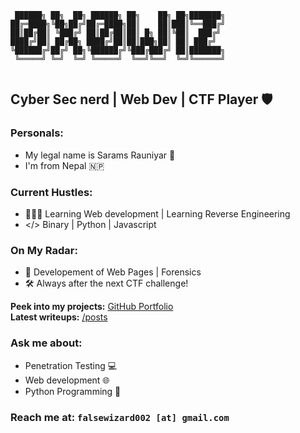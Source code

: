 ```
 ██████╗ ██╗  ██╗ ██████╗ ██╗    ██╗ ██╗███████╗
██╔═████╗╚██╗██╔╝██╔═████╗██║    ██║███║╚══███╔╝
██║██╔██║ ╚███╔╝ ██║██╔██║██║ █╗ ██║╚██║  ███╔╝ 
████╔╝██║ ██╔██╗ ████╔╝██║██║███╗██║ ██║ ███╔╝  
╚██████╔╝██╔╝ ██╗╚██████╔╝╚███╔███╔╝ ██║███████╗
 ╚═════╝ ╚═╝  ╚═╝ ╚═════╝  ╚══╝╚══╝  ╚═╝╚══════╝
                                                 
```

## Cyber Sec nerd | Web Dev | CTF Player 🛡️

### **Personals:**
- My legal name is Sarams Rauniyar 🙋
- I'm from Nepal 🇳🇵

### **Current Hustles:**
- 🧑🏻‍💻 Learning Web development | Learning Reverse Engineering
- </> Binary | Python | Javascript

### **On My Radar:** 
- 🚀 Developement of Web Pages | Forensics 
- 🛠️ Always after the next CTF challenge!

**Peek into my projects:** [GitHub Portfolio](https://github.com/0x0w1z)  
**Latest writeups:** [/posts](https://0x0w1z.github.io/)

### **Ask me about:** 
- Penetration Testing 💻
- Web development 🌐
- Python Programming 🐍

### **Reach me at:** `falsewizard002 [at] gmail.com`
